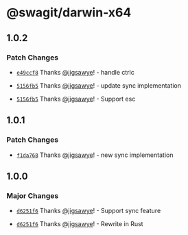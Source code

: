 # @swagit/darwin-x64

## 1.0.2

### Patch Changes

- [`e49ccf8`](https://github.com/jigsawye/swagit/commit/e49ccf8b5574728e8c3ef2033a8b37c13fcfbb37) Thanks [@jigsawye](https://github.com/jigsawye)! - handle ctrlc

- [`5156fb5`](https://github.com/jigsawye/swagit/commit/5156fb5f8f68cd756ba4867fc247643584e79649) Thanks [@jigsawye](https://github.com/jigsawye)! - update sync implementation

- [`5156fb5`](https://github.com/jigsawye/swagit/commit/5156fb5f8f68cd756ba4867fc247643584e79649) Thanks [@jigsawye](https://github.com/jigsawye)! - Support esc

## 1.0.1

### Patch Changes

- [`f1da768`](https://github.com/jigsawye/swagit/commit/f1da76825e0d8aefa92ec6b4d45904143d662bc8) Thanks [@jigsawye](https://github.com/jigsawye)! - new sync implementation

## 1.0.0

### Major Changes

- [`d6251f6`](https://github.com/jigsawye/swagit/commit/d6251f6c132419d797b7add2ade3d6420f480f42) Thanks [@jigsawye](https://github.com/jigsawye)! - Support sync feature

- [`d6251f6`](https://github.com/jigsawye/swagit/commit/d6251f6c132419d797b7add2ade3d6420f480f42) Thanks [@jigsawye](https://github.com/jigsawye)! - Rewrite in Rust

